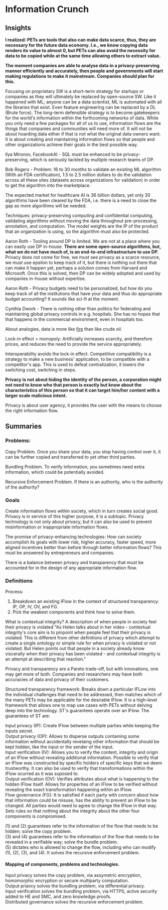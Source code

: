 # Information Crunch

## Insights

**I realized: PETs are tools that also can make data scarce, thus, they are necessary for the future data economy. I.e., we know copying  data renders its value to almost 0, but PETs can also avoid the necessity for data to be copied while at the same time allowing others to extract value.**

**The moment companies are able to analyse data in a privacy-preserving manner efficiently and accurately, then people and governments will start making regulations to make it mainstream. Companies should plan for this.**
 
Focusing on proprietary SW is a short-term strategy for startups or companies as they will ultimately be replaced by open-source SW. Like it happened with ML; anyone can be a data scientist, ML is automated with all the libraries that exist. Even feature engineering can be replaced by a DL (Brute force). The long-term defensible strategy is to become gatekeepers for the world's information within the forthcoming networks of data. While you only need a few packages for all of us to use, information flows are the things that companies and communities will need more of. It will not be about hoarding data either if that is not what the original data owners want. It is about creating and maintaining information flows so that people and other organizations achieve their goals in the best possible way.

Ilya Mironov, FacebookAI - SQL must be enhanced to be privacy-preserving, which is seriously tackled by multiple research teams of DP.

Bob Rogers - Problem: 16 to 30 months to validate an existing ML algorithm (With an FDA certification), 1.5 to 2.5 million dollars to do the validation across all these sites (datasets across organizations for validation) in order to get the algorithm into the marketplace.

The expected market for healthcare AI is 36 billion dollars, yet only 30 algorithms have been cleared by the FDA, i.e. there is a need to close the gap as more algorithms will be needed.

Techniques: privacy-preserving computing and confidential computing, validating algorithms without moving the data throughout pre-processing, annotation, and computation. The model weights are the IP of the product that an organization is using, so the algorithm must also be protected.

Aaron Roth - Tooling around DP is limited. We are not at a place where you can easily use DP in-house. **There are some open-source algorithms, but, what we do not have much of, is an end-to-end infrastructure to use DP.** Privacy does not come for free, we must see privacy as a scarce resource, we must use epsilon to keep track of it, but there is nothing out there that can make it happen yet, perhaps a solution comes from Harvard and Microsoft. Once this is solved, then DP can be widely adopted and used by companies in-house without expertise.

Aaron Roth - Privacy budgets need to be personalized, but how do you keep track of all the institutions that have your data and thus do appropriate budget accounting?
It sounds like sci-fi at the moment.

Cynthia Dwork - There is nothing other than politics for federating and maintaining global privacy controls in e.g. hospitals. She has no hopes that that happens in the commercial environment, even in hospitals too.

About analogies, data is more like [fire](https://ystrickler.medium.com/data-is-fire-92a110557ef8) than like crude oil.

Lock-in effect = monopoly: Artificially increases scarcity, and therefore prices, and reduces the need to provide the service appropriately. 

Interoperability avoids the lock-in effect. Competitive compatibility is a strategy to make a new business' application, to be compatible with a competitor's app. This is used to defeat centralization, it lowers the switching cost, switching in steps.

**Privacy is not about hiding the identity of the person, a corporation might not need to know who that person is exactly but know about the characteristics of this person so that it can target him/her content with a larger scale malicious intent.**

Privacy is about user agency, it provides the user with the means to choose the right information flow.

## Summaries 

### Problems:

Copy Problem. 
Once you share your data, you stop having control over it, it can be further copied and transferred to yet other third parties.  

Bundling Problem. 
To verify information, you sometimes need extra information, which could be potentially avoided.

Recursive Enforcement Problem. 
If there is an authority, who is the authority of the authority?

### Goals 

Create information flows within society, which in turn creates social good.   
Privacy is in service of this higher purpose, it is a subtopic. Privacy technology is not only about privacy, but it can also be used to prevent misinformation or inappropriate information flows.

The promise of privacy-enhancing technologies: How can society accomplish its goals with lower risk, higher accuracy, faster speed, more aligned incentives better than before through better information flows? This must be answered by entrepreneurs and companies.

There is a balance between privacy and transparency that must be accounted for in the design of any appropriate information flow.

### Definitions

Process:  
1. Breakdown an existing IFlow in the context of structured transparency: IP, OP, IV, OV, and FG.
2. Pick the weakest components and think how to solve them.


What is contextual integrity?
A description of when people in society feel their privacy is violated "As Helen talks about in her video - contextual integrity's core aim is to pinpoint when people feel that their privacy is violated. This is different from other definitions of privacy which attempt to create a single ontology or simple rule for when privacy is violated or not violated. But Helen points out that people in a society already know viscerally when their privacy has been violated - and contextual integrity is an attempt at describing that reaction."

Privacy and transparency are a Pareto trade-off, but with innovations, one may get more of both. Companies and researchers may have both accuracies of data and privacy of their customers.

Structured transparency framework: Breaks down a particular IFLow into the individual challenges that need to be addressed, then matches which of the many PETs may be applicable for the desirable IFlow. It is a high-level framework that allows one to map use cases with PETs without delving deep into the technology. ST's guarantees operate over an IFlow. The guarantees of ST are:

Input privacy (IP): Create IFlow between multiple parties while keeping the inputs secret.  
Output privacy (OP): Allows to disperse outputs containing some information without accidentally revelaing other information that should be kept hidden, like the input or the sender of the input.  
Input verification (IV): Allows you to verify the content, integrity and origin of an IFlow without revealing additional information. Possible to verify that an IFlow was constructed by specific holders of specific keys that we deem trustworthy. It can also be used to verify that transformations within the IFlow ocurred as it was suposed to.  
Output verification (OV): Verifies attributes about what is happening to the hidden IFlow itself. Allows for properties of an IFlow to be verified without revealing the exact transformation happening within an IFlow.  
Flow governance (FG): It is satisfied if each party with concern about how that information could be misuse, has the ability to prevent an IFlow to be changed. All parties would need to agree to change the IFlow in that way. Sets rules so that nothing about the integrity about the other four components is compromised.

(1) and (2) guarantees refer to the information of the flow that needs to be hidden; solve the copy problem.  
(3) and (4) guarantees refer to the information of the flow that needs to be revealed in a verifiable way; solve the bundle problem.  
(5) dictates who is allowed to change the flow, including who can modify (1), (2), (3), and (4). It solves the recursive enforcement problem.

#### Mapping of components, problems and technologies.
Input privacy solves the copy problem, via assymetric encryption, homomorphic encryption or secure multiparty computation.  
Output priavcy solves the bundling problem, via differential privacy.  
Input verification solves the bundling problem, via HTTPS, active security added to HE and SMC, and zero knowledge proofs.  
Distributed governance solves the recursive enforcement problem.
